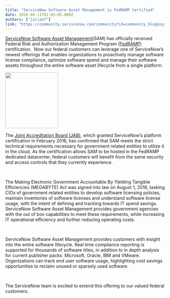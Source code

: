 ```yaml
---
title: "ServiceNow Software Asset Management is FedRAMP Certified"
date: 2018-04-11T01:03:05.000Z
authors: ["julianf"]
link: "https://community.servicenow.com/community?id=community_blog&sys_id=dff1d24fdbd19f0047c8f3231f961968"
---
```

<p><a href="https://www.servicenow.com/products/software-asset-management.html" rel="nofollow">ServiceNow Software Asset Management</a>(SAM) has officially received Federal Risk and Authorization Management Program (<a href="http://www.fedramp.gov/" rel="nofollow">FedRAMP</a>) certification.  Now our federal customers can leverage one of ServiceNow’s newest offerings that enables organizations to proactively manage software license compliance, optimize software spend and manage their software assets throughout the entire software asset lifecycle from a single platform.</p>
<p><img src="c7b11a0fdbd19f0047c8f3231f9619cb.iix" width="167" height="176" /></p>
<p>The <a href="http://www.gsa.gov/portal/content/134223" rel="nofollow">Joint Accreditation Board (JAB)</a>, which granted ServiceNow’s platform certification in February 2016, has confirmed that SAM meets the strict technical requirements necessary for government related entities to utilize it in the cloud. As the certification allows SAM to be hosted in the FedRAMP dedicated datacenter, federal customers will benefit from the same security and access controls that they currently experience.</p>
<p> </p>
<p>The Making Electronic Government Accountable By Yielding Tangible Efficiencies (MEGABYTE) Act was signed into law on August 1, 2016, tasking CIOs of government related entities to develop software licensing policies, maintain inventories of software licenses and understand software license usage, with the intent of defining and tracking towards IT spend savings. ServiceNow Software Asset Management provides government agencies with the out of box capabilities to meet these requirements, while increasing IT operational efficiency and further reducing operating costs.</p>
<p> </p>
<p>ServiceNow Software Asset Management provides customers with insight into the entire software lifecycle. Real time compliance reporting is supported for thousands of software titles, in addition to in depth analysis for current publisher packs: Microsoft, Oracle, IBM and VMware.  Organizations can track end user software usage, highlighting cost savings opportunities to reclaim unused or sparsely used software.</p>
<p> </p>
<p>The ServiceNow team is excited to extend this offering to our valued federal customers.</p>
